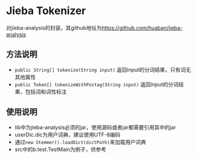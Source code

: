 # Jieba Tokenizer

对jieba-analysis的封装，其github地址为<https://github.com/huaban/jieba-analysis>

## 方法说明

* `public String[] tokenize(String input)`
  返回input的分词结果，只有词无其他属性
*  `public Token[] tokenizeWithPostag(String input)`
  返回input的分词结果，包括词和词性标注

## 使用说明

* lib中为jieba-analysis必须的jar，使用源码或者jar都需要引用其中的jar
* userDic.dic为用户词典，建议使用UTF-8编码
* 通过`new Stemmer().loadDict(dictPath)`来加载用户词典
* src中的b.test.TestMain为例子，供参考
